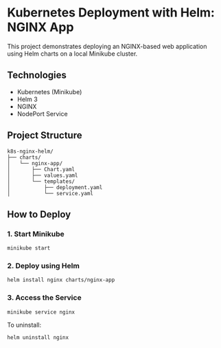 # Kubernetes Deployment with Helm: NGINX App

This project demonstrates deploying an NGINX-based web application using Helm charts on a local Minikube cluster.

## Technologies

- Kubernetes (Minikube)
- Helm 3
- NGINX
- NodePort Service

## Project Structure

```
k8s-nginx-helm/
├── charts/
│   └── nginx-app/
│       ├── Chart.yaml
│       ├── values.yaml
│       └── templates/
│           ├── deployment.yaml
│           └── service.yaml
```

## How to Deploy

### 1. Start Minikube

```bash
minikube start
```

### 2. Deploy using Helm

```bash
helm install nginx charts/nginx-app
```

### 3. Access the Service

```bash
minikube service nginx
```

To uninstall:

```bash
helm uninstall nginx
```
